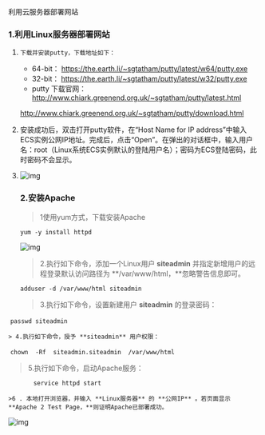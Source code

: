利用云服务器部署网站

### 1.利用Linux服务器部署网站

1. `下载并安装putty，下载地址如下：`

   - 64-bit：  <https://the.earth.li/~sgtatham/putty/latest/w64/putty.exe>
   - 32-bit：  <https://the.earth.li/~sgtatham/putty/latest/w32/putty.exe>
   - putty 下载官网：  <http://www.chiark.greenend.org.uk/~sgtatham/putty/latest.html>

   http://www.chiark.greenend.org.uk/~sgtatham/putty/download.html

2. 安装成功后，双击打开putty软件，在“Host Name for IP address”中输入ECS实例公网IP地址。完成后，点击“Open”。在弹出的对话框中，输入用户名：root（Linux系统ECS实例默认的登陆用户名）；密码为ECS登陆密码，此时密码不会显示。

3. ![img](https://edu.aliyun.com/lab/static/img-doc/doc-remote-connect-080.png)

   ### 2.安装Apache

   > 1使用yum方式，下载安装Apache

   `yum -y install httpd`

   ![img](https://edu.aliyun.com/lab/files/courses/129136057c2a4d50af22490b5ce8f878/sections/ba70fc3a856948459ee8792994f23447/content/images/course-129136057c2a4d50af22490b5ce8f878-section-ba70fc3a856948459ee8792994f23447-content-image-1492759842255-UbBz2m)

   > 2.执行如下命令，添加一个Linux用户 **siteadmin** 并指定新增用户的远程登录默认访问路径为 **/var/www/html，**忽略警告信息即可。

   `adduser -d /var/www/html siteadmin`

   > 3.执行如下命令，设置新建用户 **siteadmin** 的登录密码：

​             `passwd siteadmin`

	> 4.执行如下命令，授予 **siteadmin** 用户权限：	

​		`chown  -Rf  siteadmin.siteadmin  /var/www/html`

> 5.执行如下命令，启动Apache服务：

`		service httpd start`

	>6 . 本地打开浏览器，并输入 **Linux服务器** 的 **公网IP** 。若页面显示 **Apache 2 Test Page，**则证明Apache已部署成功。

![img](https://edu.aliyun.com/lab/files/courses/129136057c2a4d50af22490b5ce8f878/sections/ba70fc3a856948459ee8792994f23447/content/images/course-129136057c2a4d50af22490b5ce8f878-section-ba70fc3a856948459ee8792994f23447-content-image-1492760637682-xLHx0K)

